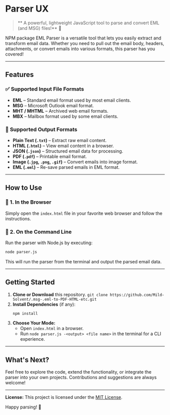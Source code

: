 # Parser UX

> ** A powerful, lightweight JavaScript tool to parse and convert EML (and MSG) files!** 🚀

NPM package EML Parser is a versatile tool that lets you easily extract and transform email data. Whether you need to pull out the email body, headers, attachments, or convert emails into various formats, this parser has you covered!

---

## Features

### ✅ **Supported Input File Formats**
- **EML** – Standard email format used by most email clients.
- **MSG** – Microsoft Outlook email format.
- **MHT / MHTML** – Archived web email formats.
- **MBX** – Mailbox format used by some email clients.

### 🎨 **Supported Output Formats**
- **Plain Text (`.txt`)** – Extract raw email content.
- **HTML (`.html`)** – View email content in a browser.
- **JSON (`.json`)** – Structured email data for processing.
- **PDF (`.pdf`)** – Printable email format.
- **Image (`.jpg`, `.png`, `.gif`)** – Convert emails into image format.
- **EML (`.eml`)** – Re-save parsed emails in EML format.

---

## How to Use

### 🔹 1. In the Browser
Simply open the `index.html` file in your favorite web browser and follow the instructions.

### 🔹 2. On the Command Line
Run the parser with Node.js by executing:

```bash
node parser.js
```

This will run the parser from the terminal and output the parsed email data.

---

## Getting Started

1. **Clone or Download** this repository.
   ```git clone https://github.com/Mild-Solvent/.msg-.eml-to-PDF-HTML-etc.git```
3. **Install Dependencies** (if any):
   ```bash
   npm install
   ```
4. **Choose Your Mode:**
   - Open `index.html` in a browser.
   - Run `node parser.js -<output> <file name>` in the terminal for a CLI experience.

---

## What's Next?

Feel free to explore the code, extend the functionality, or integrate the parser into your own projects. Contributions and suggestions are always welcome!

---

**License:** This project is licensed under the [MIT License](LICENSE).

Happy parsing! 🎉

